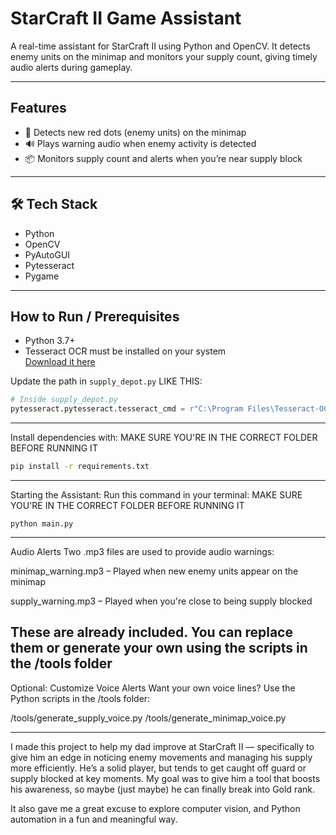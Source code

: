 # StarCraft II Game Assistant

A real-time assistant for StarCraft II using Python and OpenCV. It detects enemy units on the minimap and monitors your supply count, giving timely audio alerts during gameplay.

---

## Features

- 📍 Detects new red dots (enemy units) on the minimap
- 🔊 Plays warning audio when enemy activity is detected
- 📦 Monitors supply count and alerts when you’re near supply block

---------------------------------------------------------------------------------------------------------------------------------------------------

## 🛠 Tech Stack

- Python
- OpenCV
- PyAutoGUI
- Pytesseract
- Pygame

------------------------------------------------------------------------------------------------------------------------------------------------
## How to Run / Prerequisites

- Python 3.7+
- Tesseract OCR must be installed on your system  
  [Download it here](https://github.com/tesseract-ocr/tesseract)

Update the path in `supply_depot.py` LIKE THIS:
```python
# Inside supply_depot.py
pytesseract.pytesseract.tesseract_cmd = r"C:\Program Files\Tesseract-OCR\tesseract.exe"
```
------------------------------------------------------------------------------------------------------------------------------------------------
Install dependencies with:
MAKE SURE YOU'RE IN THE CORRECT FOLDER BEFORE RUNNING IT

```bash
pip install -r requirements.txt
```
------------------------------------------------------------------------------------------------------------------------------------------------
Starting the Assistant:
Run this command in your terminal:
MAKE SURE YOU'RE IN THE CORRECT FOLDER BEFORE RUNNING IT
```
python main.py
```
------------------------------------------------------------------------------------------------------------------------------------------------
Audio Alerts
Two .mp3 files are used to provide audio warnings:

minimap_warning.mp3 – Played when new enemy units appear on the minimap

supply_warning.mp3 – Played when you're close to being supply blocked

These are already included. You can replace them or generate your own using the scripts in the /tools folder
------------------------------------------------------------------------------------------------------------------------------------------------
Optional: Customize Voice Alerts
Want your own voice lines? Use the Python scripts in the /tools folder:

/tools/generate_supply_voice.py
/tools/generate_minimap_voice.py

------------------------------------------------------------------------------------------------------------------------------------------------------------------------------------------------------------------------------------------------
I made this project to help my dad improve at StarCraft II — specifically to give him an edge in noticing enemy movements and managing his supply more efficiently.
He’s a solid player, but tends to get caught off guard or supply blocked at key moments. My goal was to give him a tool that boosts his awareness, so maybe (just maybe) he can finally break into Gold rank.

It also gave me a great excuse to explore computer vision, and Python automation in a fun and meaningful way.
